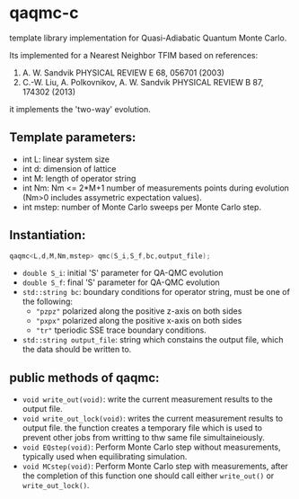 # qaqmc-c
template library implementation for Quasi-Adiabatic Quantum Monte Carlo.

Its implemented for a Nearest Neighbor TFIM based on references:

 1) A. W. Sandvik PHYSICAL REVIEW E 68, 056701 (2003)
 2) C.-W. Liu, A. Polkovnikov, A. W. Sandvik PHYSICAL REVIEW B 87, 174302 (2013)

it implements the 'two-way' evolution.

## Template parameters:
 * int L: linear system size
 * int d: dimension of lattice
 * int M: length of operator string
 * int Nm: Nm <= 2*M+1 number of measurements points during evolution (Nm>0 includes assymetric expectation values).
 * int mstep: number of Monte Carlo sweeps per Monte Carlo step.
 
## Instantiation:
  ```C++
  qaqmc<L,d,M,Nm,mstep> qmc(S_i,S_f,bc,output_file);
  ```

 * `double S_i`: initial 'S' parameter for QA-QMC evolution
 * `double S_f`: final 'S' parameter for QA-QMC evolution
 * `std::string bc`: boundary conditions for operator string, must be one of the following:
   * `"pzpz"` polarized along the positive z-axis on both sides
   * `"pxpx"` polarized along the positive x-axis on both sides
   * `"tr"` tperiodic SSE trace boundary conditions. 
 * `std::string output_file`: string which constains the output file, which the data should be written to. 
 
## public methods of qaqmc:
 * `void write_out(void)`: write the current measurement results to the output file.
 * `void write_out_lock(void)`: writes the current measurement results to output file. the function creates a temporary file which is used to prevent other jobs from writting to thw same file simultaineiously. 
 * `void EQstep(void)`: Perform Monte Carlo step without measurements, typically used when equilibrating simulation.
 * `void MCstep(void)`: Perform Monte Carlo step with measurements, after the completion of this function one should call either `write_out()` or `write_out_lock()`. 
 
